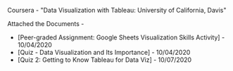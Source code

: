 Coursera - "Data Visualization with Tableau: University of California, Davis"

Attached the Documents -
  - [Peer-graded Assignment: Google Sheets Visualization Skills Activity] - 10/04/2020
  - [Quiz - Data Visualization and Its Importance] - 10/04/2020
  - [Quiz 2: Getting to Know Tableau for Data Viz] - 10/07/2020 
